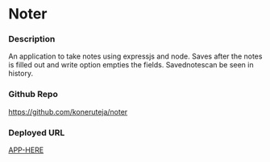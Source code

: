 # Noter
### Description
An application to take notes using expressjs and node. Saves after the notes is filled out and write option empties the fields.
Savednotescan be seen in history.

### Github Repo
https://github.com/koneruteja/noter

### Deployed URL
[APP-HERE](https://flyingflamingonoted.herokuapp.com/)



